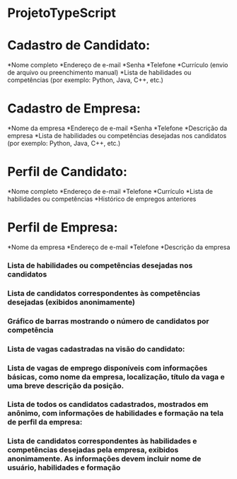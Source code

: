 # ProjetoTypeScript

# Cadastro de Candidato:

*Nome completo
*Endereço de e-mail
*Senha
*Telefone
*Currículo (envio de arquivo ou preenchimento manual)
*Lista de habilidades ou competências (por exemplo: Python, Java, C++, etc.)

# Cadastro de Empresa:

*Nome da empresa
*Endereço de e-mail
*Senha
*Telefone
*Descrição da empresa
*Lista de habilidades ou competências desejadas nos candidatos (por exemplo: Python, Java, C++, etc.)

# Perfil de Candidato:

*Nome completo
*Endereço de e-mail
*Telefone
*Currículo
*Lista de habilidades ou competências
*Histórico de empregos anteriores

# Perfil de Empresa:

*Nome da empresa
*Endereço de e-mail
*Telefone
*Descrição da empresa

### Lista de habilidades ou competências desejadas nos candidatos
### Lista de candidatos correspondentes às competências desejadas (exibidos anonimamente)
### Gráfico de barras mostrando o número de candidatos por competência
### Lista de vagas cadastradas na visão do candidato:

### Lista de vagas de emprego disponíveis com informações básicas, como nome da empresa, localização, título da vaga e uma breve descrição da posição.
### Lista de todos os candidatos cadastrados, mostrados em anônimo, com informações de habilidades e formação na tela de perfil da empresa:

### Lista de candidatos correspondentes às habilidades e competências desejadas pela empresa, exibidos anonimamente. As informações devem incluir nome de usuário, habilidades e formação

